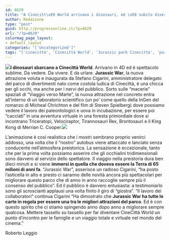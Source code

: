 ```yaml
---
id: 8629
title: "A Cinecitt\xE0 World arrivano i dinosauri, ed \xE8 subito divertimento"
author: Redazione
type: "post"
guid: http://progressonline.it/?p=8629
url: "/?p=8629"
colormag_page_layout:
- default_layout
categories: "['Uncategorized']"
tags: "['cinecittà', 'Cinecittà World', 'Jurassic park Cinecittà', 'parco giochi cinecittà']"
---
```


**![](https://progressonline.it/wp-content/uploads/2018/05/jurassic-war-T-Rex-300x200.jpg)I dinosauri sbarcano a Cinecittà World**. Arrivano in 4D ed è spettacolo sublime. Da vedere. Da vivere. E da urlare. **Jurassic War**, la nuova attrazione voluta e inaugurata da Stefano Cigarini, amministratore delegato del parco di divertimenti nato come costola ludica di Cinecittà, è una chicca per gli occhi, ma anche per i nervi del pubblico. Sorto sulle “macerie” spaziali di “Viaggio verso Marte”, la nuova attrazione nel concreto entra all’interno di un laboratorio scientifico (un po’ come quello della InGen del romanzo di Micheal Chrichton e del film di Steven Spielberg) dove possiamo vedere il lavoro dei paleontologici e uova in incubazione, per essere poi “cacciati” in una avventura virtuale in una foresta primordiale dove si incontrano Triceratopi, Velociraptor, Tirannosauri Rex, Brontosauri e il King Kong di Merrian C. Cooper.![](https://progressonline.it/wp-content/uploads/2018/05/jurassic-war-uova-300x201.jpg)

L’animazione è così realistica che i mostri sembrano proprio venirci addosso, una volta che il “nostro” autobus viene attaccato e lanciato senza conducente nell’atmosfera preistorica. La sensazione è eccezionale, tanto che per la prima volta possiamo asserire che gli occhialini tridimensionali sono davvero al servizio dello spettatore. Il viaggio nella preistoria dura ben dieci minuti e si viene **immersi in quella che doveva essere la Terra di 65 milioni di anni fa**. “Jurassic War”, asserisce un radioso Cigarini, “ha posto l’asticella in alto e presto ci saranno delle novità ancora più spettacolari per migliorare questo parco che di anno in anno raccoglie sempre più il consenso del pubblico”. Ed il pubblico è davvero entusiasta: a testimoniarlo sono gli scroscianti applausi una volta finito il giro di “giostra”. “Il lavoro dei collaboratori” continua Cigarini “Ha dimostrato che **Jurassic War ha tutte le carte in regola per essere una tra le migliori attrazioni del parco**. Ed è con questo spirito che ci stiamo spingendo anno dopo anno a migliorare sempre qualcosa. Mettere tassello su tassello per far diventare CineCittà World un punto d’incontro per le famiglie e un viaggio totale e virtuale nel mondo del cinema.”

Roberto Leggio